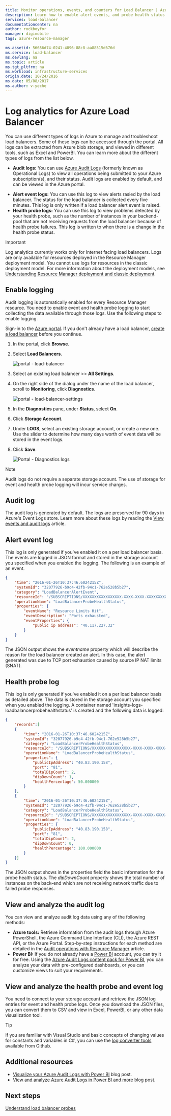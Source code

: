 ```yaml
---
title: Monitor operations, events, and counters for Load Balancer | Azure
description: Learn how to enable alert events, and probe health status logging for Azure Load Balancer
services: load-balancer
documentationcenter: na
author: rockboyfor
manager: digimobile
tags: azure-resource-manager

ms.assetid: 56656d74-0241-4096-88c8-aa88515d676d
ms.service: load-balancer
ms.devlang: na
ms.topic: article
ms.tgt_pltfrm: na
ms.workload: infrastructure-services
origin.date: 10/24/2016
ms.date: 05/08/2017
ms.author: v-yeche
---
```


# Log analytics for Azure Load Balancer

You can use different types of logs in Azure to manage and troubleshoot load balancers. Some of these logs can be accessed through the portal. All logs can be extracted from Azure blob storage, and viewed in different tools, such as Excel and PowerBI. You can learn more about the different types of logs from the list below.

* **Audit logs:** You can use [Azure Audit Logs](../azure-resource-manager/resource-group-audit.md) (formerly known as Operational Logs) to view all operations being submitted to your Azure subscription(s), and their status. Audit logs are enabled by default, and can be viewed in the Azure portal.
<!-- ../monitoring-and-diagnostics/insights-debugging-with-events.md Redirect to /azure-resource-manager/resource-group-audit-->
* **Alert event logs:** You can use this log to view alerts rasied by the load balancer. The status for the load balancer is collected every five minutes. This log is only written if a load balancer alert event is raised.
* **Health probe logs:** You can use this log to view problems detected by your health probe, such as the number of instances in your backend-pool that are not receiving requests from the load balancer because of health probe failures. This log is written to when there is a change in the health probe status.

> [!IMPORTANT]
> Log analytics currently works only for Internet facing load balancers. Logs are only available for resources deployed in the Resource Manager deployment model. You cannot use logs for resources in the classic deployment model. For more information about the deployment models, see [Understanding Resource Manager deployment and classic deployment](../azure-resource-manager/resource-manager-deployment-model.md).

## Enable logging

Audit logging is automatically enabled for every Resource Manager resource. You need to enable event and health probe logging to start collecting the data available through those logs. Use the following steps to enable logging.

Sign-in to the [Azure portal](http://portal.azure.cn). If you don't already have a load balancer, [create a load balancer](load-balancer-get-started-internet-arm-ps.md) before you continue.

1. In the portal, click **Browse**.
2. Select **Load Balancers**.

    ![portal - load-balancer](./media/load-balancer-monitor-log/load-balancer-browse.png)

3. Select an existing load balancer >> **All Settings**.
4. On the right side of the dialog under the name of the load balancer, scroll to **Monitoring**, click **Diagnostics**.

    ![portal - load-balancer-settings](./media/load-balancer-monitor-log/load-balancer-settings.png)

5. In the **Diagnostics** pane, under **Status**, select **On**.
6. Click **Storage Account**.
7. Under **LOGS**, select an existing storage account, or create a new one. Use the slider to determine how many days worth of event data will be stored in the event logs. 
8. Click **Save**.

    ![Portal - Diagnostics logs](./media/load-balancer-monitor-log/load-balancer-diagnostics.png)

> [!NOTE]
> Audit logs do not require a separate storage account. The use of storage for event and health probe logging will incur service charges.

## Audit log

The audit log is generated by default. The logs are preserved for 90 days in Azure's Event Logs store. Learn more about these logs by reading the [View events and audit logs](../azure-resource-manager/resource-group-audit.md) article.
<!-- ../monitoring-and-diagnostics/insights-debugging-with-events.md Redirect to /azure-resource-manager/resource-group-audit-->

## Alert event log

This log is only generated if you've enabled it on a per load balancer basis. The events are logged in JSON format and stored in the storage account you specified when you enabled the logging. The following is an example of an event.

```json
{
    "time": "2016-01-26T10:37:46.6024215Z",
    "systemId": "32077926-b9c4-42fb-94c1-762e528b5b27",
    "category": "LoadBalancerAlertEvent",
    "resourceId": "/SUBSCRIPTIONS/XXXXXXXXXXXXXXXXX-XXXX-XXXX-XXXXXXXXX/RESOURCEGROUPS/RG7/PROVIDERS/MICROSOFT.NETWORK/LOADBALANCERS/WWEBLB",
    "operationName": "LoadBalancerProbeHealthStatus",
    "properties": {
        "eventName": "Resource Limits Hit",
        "eventDescription": "Ports exhausted",
        "eventProperties": {
            "public ip address": "40.117.227.32"
        }
    }
}
```

The JSON output shows the *eventname* property which will describe the reason for the load balancer created an alert. In this case, the alert generated was due to TCP port exhaustion caused by source IP NAT limits (SNAT).

## Health probe log

This log is only generated if you've enabled it on a per load balancer basis as detailed above. The data is stored in the storage account you specified when you enabled the logging. A container named 'insights-logs-loadbalancerprobehealthstatus' is created and the following data is logged:

```json
{
    "records":[
    {
        "time": "2016-01-26T10:37:46.6024215Z",
        "systemId": "32077926-b9c4-42fb-94c1-762e528b5b27",
        "category": "LoadBalancerProbeHealthStatus",
        "resourceId": "/SUBSCRIPTIONS/XXXXXXXXXXXXXXXXX-XXXX-XXXX-XXXX-XXXXXXXXX/RESOURCEGROUPS/RG7/PROVIDERS/MICROSOFT.NETWORK/LOADBALANCERS/WWEBLB",
        "operationName": "LoadBalancerProbeHealthStatus",
        "properties": {
            "publicIpAddress": "40.83.190.158",
            "port": "81",
            "totalDipCount": 2,
            "dipDownCount": 1,
            "healthPercentage": 50.000000
        }
    },
    {
        "time": "2016-01-26T10:37:46.6024215Z",
        "systemId": "32077926-b9c4-42fb-94c1-762e528b5b27",
        "category": "LoadBalancerProbeHealthStatus",
        "resourceId": "/SUBSCRIPTIONS/XXXXXXXXXXXXXXXXX-XXXX-XXXX-XXXX-XXXXXXXXX/RESOURCEGROUPS/RG7/PROVIDERS/MICROSOFT.NETWORK/LOADBALANCERS/WWEBLB",
        "operationName": "LoadBalancerProbeHealthStatus",
        "properties": {
            "publicIpAddress": "40.83.190.158",
            "port": "81",
            "totalDipCount": 2,
            "dipDownCount": 0,
            "healthPercentage": 100.000000
        }
    }]
}
```

The JSON output shows in the properties field the basic information for the probe health status. The *dipDownCount* property shows the total number of instances on the back-end which are not receiving network traffic due to failed probe responses.

## View and analyze the audit log

You can view and analyze audit log data using any of the following methods:

* **Azure tools:** Retrieve information from the audit logs through Azure PowerShell, the Azure Command Line Interface (CLI), the Azure REST API, or the Azure Portal. Step-by-step instructions for each method are detailed in the [Audit operations with Resource Manager](../azure-resource-manager/resource-group-audit.md) article.
* **Power BI:** If you do not already have a [Power BI](https://powerbi.microsoft.com/pricing) account, you can try it for free. Using the [Azure Audit Logs content pack for Power BI](https://powerbi.microsoft.com/documentation/powerbi-content-pack-azure-audit-logs), you can analyze your data with pre-configured dashboards, or you can customize views to suit your requirements.

## View and analyze the health probe and event log

You need to connect to your storage account and retrieve the JSON log entries for event and health probe logs. Once you download the JSON files, you can convert them to CSV and view in Excel, PowerBI, or any other data visualization tool.

> [!TIP]
> If you are familiar with Visual Studio and basic concepts of changing values for constants and variables in C#, you can use the [log converter tools](https://github.com/Azure-Samples/networking-dotnet-log-converter) available from Github.

## Additional resources

* [Visualize your Azure Audit Logs with Power BI](http://blogs.msdn.com/b/powerbi/archive/2015/09/30/monitor-azure-audit-logs-with-power-bi.aspx) blog post.
* [View and analyze Azure Audit Logs in Power BI and more](https://azure.microsoft.com/blog/analyze-azure-audit-logs-in-powerbi-more/) blog post.

## Next steps

[Understand load balancer probes](load-balancer-custom-probe-overview.md)